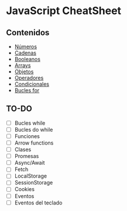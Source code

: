 # JavaScript CheatSheet

## Contenidos

- [Números](/00_number.js)
- [Cadenas](/01_string.js)
- [Booleanos](/02_boolean.js)
- [Arrays](/03_array.js)
- [Objetos](/04_object.js)
- [Operadores](/05_operadores.js)
- [Condicionales](/06_condicional.js)
- [Bucles for](/07_for_loop.js)

## TO-DO

- [ ] Bucles while
- [ ] Bucles do while
- [ ] Funciones
- [ ] Arrow functions
- [ ] Clases
- [ ] Promesas
- [ ] Async/Await
- [ ] Fetch
- [ ] LocalStorage
- [ ] SessionStorage
- [ ] Cookies
- [ ] Eventos
- [ ] Eventos del teclado